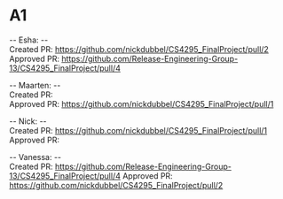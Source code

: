 # A1

-- Esha: -- \
Created PR: https://github.com/nickdubbel/CS4295_FinalProject/pull/2 \
Approved PR: https://github.com/Release-Engineering-Group-13/CS4295_FinalProject/pull/4 

-- Maarten: -- \
Created PR: \
Approved PR: https://github.com/nickdubbel/CS4295_FinalProject/pull/1

-- Nick: -- \
Created PR: https://github.com/nickdubbel/CS4295_FinalProject/pull/1 \
Approved PR:

-- Vanessa: -- \
Created PR: https://github.com/Release-Engineering-Group-13/CS4295_FinalProject/pull/4
Approved PR: https://github.com/nickdubbel/CS4295_FinalProject/pull/2
